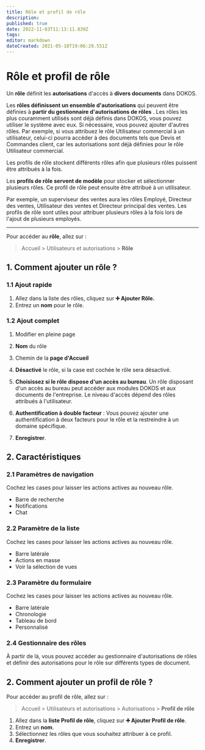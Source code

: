 ```yaml
---
title: Rôle et profil de rôle
description: 
published: true
date: 2022-11-03T11:13:11.839Z
tags: 
editor: markdown
dateCreated: 2021-05-10T19:06:29.551Z
---
```


# Rôle et profil de rôle
Un **rôle** définit les **autorisations** d'accès à **divers documents** dans DOKOS.

Les **rôles définissent un ensemble d'autorisations** qui peuvent être définies à **partir du gestionnaire d'autorisations de rôles** . Les rôles les plus couramment utilisés sont déjà définis dans DOKOS, vous pouvez utiliser le système avec eux. Si nécessaire, vous pouvez ajouter d'autres rôles. 
Par exemple, si vous attribuez le rôle Utilisateur commercial à un utilisateur, celui-ci pourra accéder à des documents tels que Devis et Commandes client, car les autorisations sont déjà définies pour le rôle Utilisateur commercial.

Les profils de rôle stockent différents rôles afin que plusieurs rôles puissent être attribués à la fois.

Les **profils de rôle servent de modèle** pour stocker et sélectionner plusieurs rôles. Ce profil de rôle peut ensuite être attribué à un utilisateur. 

Par exemple, un superviseur des ventes aura les rôles Employé, Directeur des ventes, Utilisateur des ventes et Directeur principal des ventes. Les profils de rôle sont utiles pour attribuer plusieurs rôles à la fois lors de l'ajout de plusieurs employés.

---

Pour accéder au **rôle**, allez sur :

> Accueil > Utilisateurs et autorisations > **Rôle**

## 1. Comment ajouter un rôle ?

### 1.1 Ajout rapide

1. Allez dans la liste des rôles, cliquez sur **:heavy_plus_sign: Ajouter Rôle.**
2. Entrez un **nom** pour le rôle.

### 1.2 Ajout complet

1. Modifier en pleine page
2. **Nom** du rôle
3. Chemin de la **page d'Accueil**
4. **Désactivé** le rôle, si la case est cochée le rôle sera désactivé.
5. **Choisissez si le rôle dispose d'un accès au bureau**. Un rôle disposant d'un accès au bureau peut accéder aux modules DOKOS et aux documents de l'entreprise. Le niveau d'accès dépend des rôles attribués à l'utilisateur.
6. **Authentification à double facteur** : Vous pouvez ajouter une authentification à deux facteurs pour le rôle et la restreindre à un domaine spécifique.

7. **Enregistrer**.

## 2. Caractéristiques

### 2.1 Paramètres de navigation
Cochez les cases pour laisser les actions actives au nouveau rôle.

- Barre de recherche
- Notifications
- Chat

### 2.2 Paramètre de la liste
Cochez les cases pour laisser les actions actives au nouveau rôle.

- Barre latérale
- Actions en masse
- Voir la sélection de vues

### 2.3 Paramètre du formulaire
Cochez les cases pour laisser les actions actives au nouveau rôle.

- Barre latérale
- Chronologie
- Tableau de bord
- Personnalisé

### 2.4 Gestionnaire des rôles

À partir de là, vous pouvez accéder au gestionnaire d'autorisations de rôles et définir des autorisations pour le rôle sur différents types de document.

## 2. Comment ajouter un profil de rôle ?

Pour accéder au profil de rôle, allez sur :

> Accueil > Utilisateurs et autorisations > Autorisations > **Profil de rôle**

1. Allez dans la **liste Profil de rôle**, cliquez sur **:heavy_plus_sign: Ajouter Profil de rôle**.
2. Entrez un **nom**.
3. Sélectionnez les rôles que vous souhaitez attribuer à ce profil.
4. **Enregistrer**.